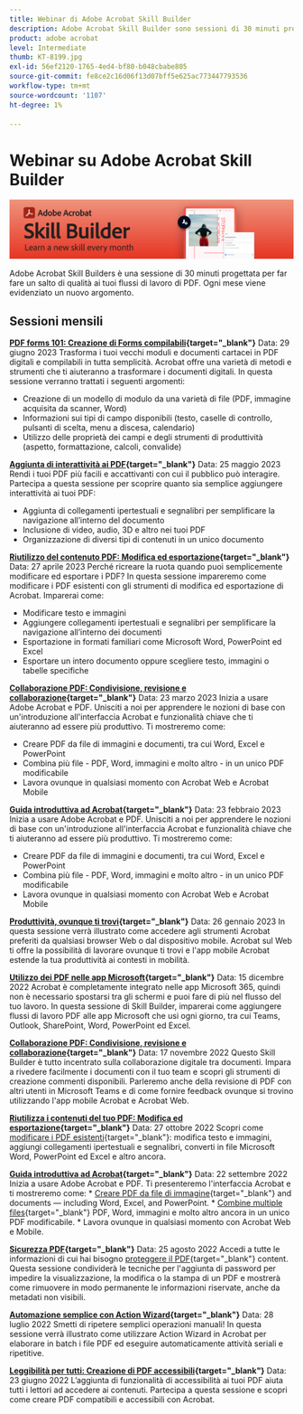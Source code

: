 ```yaml
---
title: Webinar di Adobe Acrobat Skill Builder
description: Adobe Acrobat Skill Builder sono sessioni di 30 minuti progettate per far fare un salto di qualità ai tuoi flussi di lavoro PDF
product: adobe acrobat
level: Intermediate
thumb: KT-8199.jpg
exl-id: 56ef2120-1765-4ed4-bf80-b048cbabe805
source-git-commit: fe8ce2c16d06f13d07bff5e625ac773447793536
workflow-type: tm+mt
source-wordcount: '1107'
ht-degree: 1%

---
```


# Webinar su Adobe Acrobat Skill Builder

![Immagine di Acrobat Skill Builder](../assets/sbacrobatwebinars.png)

Adobe Acrobat Skill Builders è una sessione di 30 minuti progettata per far fare un salto di qualità ai tuoi flussi di lavoro di PDF. Ogni mese viene evidenziato un nuovo argomento.

## Sessioni mensili

**[PDF forms 101: Creazione di Forms compilabili](https://adobe-acrobat-skill-builder.joinus.adobeevents.com/attendease/networking/experience/795f4bc7-db42-4022-a624-8a53c51174c6/9d685d0f-4a5b-4236-a1ef-081d1403fb41){target="_blank"}**
Data: 29 giugno 2023 Trasforma i tuoi vecchi moduli e documenti cartacei in PDF digitali e compilabili in tutta semplicità. Acrobat offre una varietà di metodi e strumenti che ti aiuteranno a trasformare i documenti digitali. In questa sessione verranno trattati i seguenti argomenti:

* Creazione di un modello di modulo da una varietà di file (PDF, immagine acquisita da scanner, Word)
* Informazioni sui tipi di campo disponibili (testo, caselle di controllo, pulsanti di scelta, menu a discesa, calendario)
* Utilizzo delle proprietà dei campi e degli strumenti di produttività (aspetto, formattazione, calcoli, convalide)

**[Aggiunta di interattività ai PDF](https://adobe-acrobat-skill-builder.joinus.adobeevents.com/attendease/networking/experience/4ff4d607-8c9f-47dd-ac4f-3b351a0a0fe3/2eb92255-d963-4ff7-b278-2a95a11db755){target="_blank"}**
Data: 25 maggio 2023 Rendi i tuoi PDF più facili e accattivanti con cui il pubblico può interagire. Partecipa a questa sessione per scoprire quanto sia semplice aggiungere interattività ai tuoi PDF:

* Aggiunta di collegamenti ipertestuali e segnalibri per semplificare la navigazione all’interno del documento
* Inclusione di video, audio, 3D e altro nei tuoi PDF
* Organizzazione di diversi tipi di contenuti in un unico documento

**[Riutilizzo del contenuto PDF: Modifica ed esportazione](https://adobe-acrobat-skill-builder.joinus.adobeevents.com/attendease/networking/experience/aac3b9af-7d54-4ea5-a6fa-61bc7acea87f/8d7341ee-ff0f-492a-b3fd-935bd11d4ed0){target="_blank"}**
Data: 27 aprile 2023 Perché ricreare la ruota quando puoi semplicemente modificare ed esportare i PDF? In questa sessione impareremo come modificare i PDF esistenti con gli strumenti di modifica ed esportazione di Acrobat. Imparerai come:

* Modificare testo e immagini
* Aggiungere collegamenti ipertestuali e segnalibri per semplificare la navigazione all’interno dei documenti
* Esportazione in formati familiari come Microsoft Word, PowerPoint ed Excel
* Esportare un intero documento oppure scegliere testo, immagini o tabelle specifiche

**[Collaborazione PDF: Condivisione, revisione e collaborazione](https://adobe-acrobat-skill-builder.joinus.adobeevents.com/attendease/networking/experience/0ef4709b-0a04-418e-a185-7efdd676c2dd/6a95bece-6f24-46f5-a17f-b408464281be){target="_blank"}**
Data: 23 marzo 2023 Inizia a usare Adobe Acrobat e PDF. Unisciti a noi per apprendere le nozioni di base con un&#39;introduzione all&#39;interfaccia Acrobat e funzionalità chiave che ti aiuteranno ad essere più produttivo. Ti mostreremo come:

* Creare PDF da file di immagini e documenti, tra cui Word, Excel e PowerPoint
* Combina più file - PDF, Word, immagini e molto altro - in un unico PDF modificabile
* Lavora ovunque in qualsiasi momento con Acrobat Web e Acrobat Mobile

**[Guida introduttiva ad Acrobat](https://adobe-acrobat-skill-builder.joinus.adobeevents.com/attendease/networking/experience/5d8acc24-47a1-4db8-b419-8587bfb12708/fe8ec392-f29a-4e25-b7a3-61f48eea45ab){target="_blank"}**
Data: 23 febbraio 2023 Inizia a usare Adobe Acrobat e PDF. Unisciti a noi per apprendere le nozioni di base con un&#39;introduzione all&#39;interfaccia Acrobat e funzionalità chiave che ti aiuteranno ad essere più produttivo. Ti mostreremo come:

* Creare PDF da file di immagini e documenti, tra cui Word, Excel e PowerPoint
* Combina più file - PDF, Word, immagini e molto altro - in un unico PDF modificabile
* Lavora ovunque in qualsiasi momento con Acrobat Web e Acrobat Mobile

**[Produttività, ovunque ti trovi](https://adobe-acrobat-skill-builder.joinus.adobeevents.com/attendease/networking/experience/9ab6c7a2-5ca2-4670-9a33-2ac11a1cb542/0b591876-aeae-45af-b41a-07a8326043f2){target="_blank"}**
Data: 26 gennaio 2023 In questa sessione verrà illustrato come accedere agli strumenti Acrobat preferiti da qualsiasi browser Web o dal dispositivo mobile. Acrobat sul Web ti offre la possibilità di lavorare ovunque ti trovi e l&#39;app mobile Acrobat estende la tua produttività ai contesti in mobilità.

**[Utilizzo dei PDF nelle app Microsoft](https://adobe-acrobat-skill-builder.joinus.adobeevents.com/attendease/networking/experience/f7e3961b-e322-4253-bfa4-ff1957a08d99/c1111644-e958-41bf-ad6e-dffafafa7fa0){target="_blank"}**
Data: 15 dicembre 2022 Acrobat è completamente integrato nelle app Microsoft 365, quindi non è necessario spostarsi tra gli schermi e puoi fare di più nel flusso del tuo lavoro. In questa sessione di Skill Builder, imparerai come aggiungere flussi di lavoro PDF alle app Microsoft che usi ogni giorno, tra cui Teams, Outlook, SharePoint, Word, PowerPoint ed Excel.

**[Collaborazione PDF: Condivisione, revisione e collaborazione](https://adobe-acrobat-skill-builder.joinus.adobeevents.com/attendease/networking/experience/d1eb8544-6268-4855-8500-2370b1e68045/0dd92858-0587-49f4-be60-8d48c140ef39){target="_blank"}**
Data: 17 novembre 2022 Questo Skill Builder è tutto incentrato sulla collaborazione digitale tra documenti. Impara a rivedere facilmente i documenti con il tuo team e scopri gli strumenti di creazione commenti disponibili. Parleremo anche della revisione di PDF con altri utenti in Microsoft Teams e di come fornire feedback ovunque si trovino utilizzando l&#39;app mobile Acrobat e Acrobat Web.

**[Riutilizza i contenuti del tuo PDF: Modifica ed esportazione](https://adobe-acrobat-skill-builder.joinus.adobeevents.com/attendease/networking/experience/68a9bbf2-91ca-40f0-baa1-812dd0730e0b/48c2399c-7392-4d7d-ba51-f623dead313a){target="_blank"}**
Data: 27 ottobre 2022 Scopri come [modificare i PDF esistenti](https://www.adobe.com/it/acrobat/online/pdf-editor.html){target="_blank"}: modifica testo e immagini, aggiungi collegamenti ipertestuali e segnalibri, converti in file Microsoft Word, PowerPoint ed Excel e altro ancora.

**[Guida introduttiva ad Acrobat](https://adobe-acrobat-skill-builder.joinus.adobeevents.com/attendease/networking/experience/360c9159-3f6f-47ae-8320-d0ad391883e1/e54db15b-af50-40ff-a274-6e927a22c6e7){target="_blank"}**
Data: 22 settembre 2022 Inizia a usare Adobe Acrobat e PDF. Ti presenteremo l&#39;interfaccia Acrobat e ti mostreremo come: * [Creare PDF da file di immagine](https://www.adobe.com/it/acrobat/online/convert-pdf.html){target="_blank"} and documents — including Word, Excel, and PowerPoint. * [Combine multiple files](https://www.adobe.com/it/acrobat/online/merge-pdf.html){target="_blank"} PDF, Word, immagini e molto altro ancora in un unico PDF modificabile. * Lavora ovunque in qualsiasi momento con Acrobat Web e Mobile.

**[Sicurezza PDF](https://adobe-acrobat-skill-builder.joinus.adobeevents.com/attendease/networking/experience/ad3778d2-f2c3-4966-98ed-8b1bb90e4b2b/180ad785-1b5b-4c80-80ab-1df345f082ff){target="_blank"}**
Data: 25 agosto 2022 Accedi a tutte le informazioni di cui hai bisogno [proteggere il PDF](https://www.adobe.com/it/acrobat/online/password-protect-pdf.html){target="_blank"} content. Questa sessione condividerà le tecniche per l&#39;aggiunta di password per impedire la visualizzazione, la modifica o la stampa di un PDF e mostrerà come rimuovere in modo permanente le informazioni riservate, anche da metadati non visibili.

**[Automazione semplice con Action Wizard](https://adobe-acrobat-skill-builder.joinus.adobeevents.com/attendease/networking/experience/45ef14f7-e5e4-4fe0-ba26-905adac092a2/24bf421e-f489-47dc-a5a4-d8d70858348c){target="_blank"}**
Data: 28 luglio 2022 Smetti di ripetere semplici operazioni manuali! In questa sessione verrà illustrato come utilizzare Action Wizard in Acrobat per elaborare in batch i file PDF ed eseguire automaticamente attività seriali e ripetitive.

**[Leggibilità per tutti: Creazione di PDF accessibili](https://adobe-acrobat-skill-builder.joinus.adobeevents.com/attendease/networking/experience/18c111bd-9c63-4636-a4fd-8dc045a20423/8484f6c9-e2c9-4e1c-8d03-c2ca1d4db77c){target="_blank"}**
Data: 23 giugno 2022 L’aggiunta di funzionalità di accessibilità ai tuoi PDF aiuta tutti i lettori ad accedere ai contenuti. Partecipa a questa sessione e scopri come creare PDF compatibili e accessibili con Acrobat.